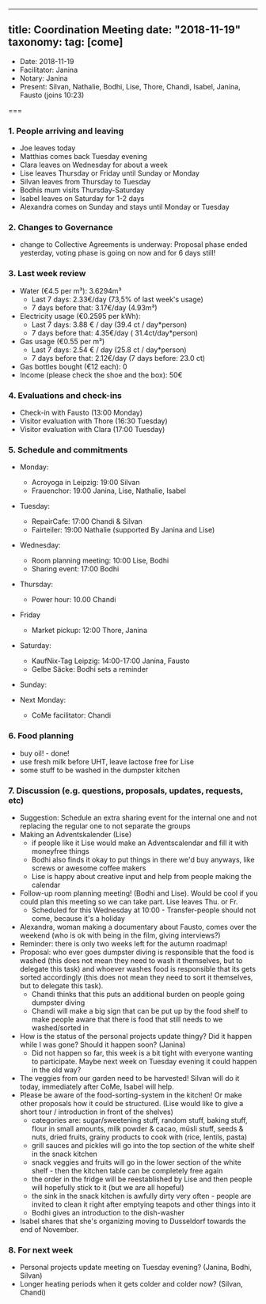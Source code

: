 
---
title: Coordination Meeting
date: "2018-11-19"
taxonomy:
    tag: [come]
---

<!--
Hello facilitator/notary! Thank you for your services. Here is some advice for facilitating coordination meetings:
  - Prepare the meeting a bit beforehand (find out about evaluations, gas, electricity and water usages, waste collections, income, scheduled events). You can ask others to assist you.
  - Notify people 10 minutes before the meeting starts. (Watching the clock is not super fun, people will be grateful if you do it for them.)
  - Start at 10:00 sharp, or earlier if everyone is there. (Waiting is time-wasting, be a time-saver!)
  - If you don't want to take notes yourself ask someone else to take care of that. (This pad can easily be used to read from and write in simultaneously.)
  - Go through the ordered points in order, even if nothing has changed. (They are arranged to try and get the most relevant information to most people.)
  - Feel welcome to moderate conversation if off-topic or too detailed. (Are listeners interested? Are speakers satisfied? Can you identify a sub-group?)
  - Try to finish the meeting before 11:00. (There is always more to talk about and it's important for people to know that CoMes don't take forever.)
  - Leave the room once the meeting has ended. (This sends a clear signal to everyone else that they can also leave and get on with their day.)
  - Take care that the meeting minutes will be put to kanthaus.online. (If you don't know how to do it, ask someone to help you with it. But do it today!)
  - As soon as the minutes are online, empty the pad from all irrelevant things and get it ready for the next facilitator. (Only keep regular events such as CoMe, power hour, regular food pickups and such. Move the counter figures from 'last 7 days' to '7 days before that' and adjust the date to next week.)
  - Please indent list points with a double-space, not a tab-space: the pad has a bug when rendering markdown, adding extra lines. The resulting web-page looks spacey... not in a good way.
  - Have fun!
-->

- Date: 2018-11-19
- Facilitator: Janina
- Notary: Janina
- Present: Silvan, Nathalie, Bodhi, Lise, Thore, Chandi, Isabel, Janina, Fausto (joins 10:23)

===

### 1. People arriving and leaving
- Joe leaves today
- Matthias comes back Tuesday evening
- Clara leaves on Wednesday for about a week
- Lise leaves Thursday or Friday until Sunday or Monday
- Silvan leaves from Thursday to Tuesday
- Bodhis mum visits Thursday-Saturday
- Isabel leaves on Saturday for 1-2 days
- Alexandra comes on Sunday and stays until Monday or Tuesday

### 2. Changes to Governance
- change to Collective Agreements is underway: Proposal phase ended yesterday, voting phase is going on now and for 6 days still!

### 3. Last week review
- Water (€4.5 per m³): 3.6294m³
  - Last 7 days: 2.33€/day (73,5% of last week's usage)
  - 7 days before that: 3.17€/day (4.93m³)
- Electricity usage (€0.2595 per kWh): <!-- See residency record output in #kanthaus-residence -->
  - Last 7 days: 3.88 € / day (39.4 ct / day*person)
  - 7 days before that: 4.35€/day ( 31.4ct/day*person)
- Gas usage (€0.55 per m³)
  - Last 7 days:  2.54 € / day (25.8 ct / day*person)
  - 7 days before that: 2.12€/day (7 days before: 23.0 ct)
- Gas bottles bought (€12 each): 0
- Income (please check the shoe and the box): 50€ 



### 4. Evaluations and check-ins <!-- press the play button on https://gitlab.com/kanthaus/kanthaus-private/pipeline_schedules and it will print to #kanthaus-residence -->
- Check-in with Fausto (13:00 Monday)
- Visitor evaluation with Thore (16:30 Tuesday)
- Visitor evaluation with Clara (17:00 Tuesday)


### 5. Schedule and commitments <!-- https://cloud.kanthaus.online/apps/calendar/ -->
- Monday:
  - Acroyoga in Leipzig: 19:00 Silvan
  - Frauenchor: 19:00 Janina, Lise, Nathalie, Isabel

- Tuesday:
  - RepairCafe: 17:00 Chandi & Silvan
  - Fairteiler: 19:00 Nathalie (supported By Janina and Lise)

- Wednesday:
  - Room planning meeting: 10:00 Lise, Bodhi
  - Sharing event: 17:00 Bodhi

- Thursday:
  - Power hour: 10.00 Chandi

- Friday
  - Market pickup: 12:00 Thore, Janina

- Saturday:
  - KaufNix-Tag Leipzig: 14:00-17:00 Janina, Fausto
  - Gelbe Säcke: Bodhi sets a reminder

- Sunday:

- Next Monday:
  - CoMe facilitator: Chandi

### 6. Food planning
- buy oil! - done!
- use fresh milk before UHT, leave lactose free for Lise
- some stuff to be washed in the dumpster kitchen

### 7. Discussion (e.g. questions, proposals, updates, requests, etc)
- Suggestion: Schedule an extra sharing event for the internal one and not replacing the regular one to not separate the groups
- Making an Adventskalender (Lise)
  - if people like it Lise would make an Adventscalendar and fill it with moneyfree things
  - Bodhi also finds it okay to put things in there we'd buy anyways, like screws or awesome coffee makers
  - Lise is happy about creative input and help from people making the calendar
- Follow-up room planning meeting! (Bodhi and Lise). Would be cool if you could plan this meeting so we can take part. Lise leaves Thu. or Fr.
  - Scheduled for this Wednesday at 10:00 - Transfer-people should not come, because it's a holiday
- Alexandra, woman making a documentary about Fausto, comes over the weekend (who is ok with being in the film, giving interviews?)
- Reminder: there is only two weeks left for the autumn roadmap!
- Proposal: who ever goes dumpster diving is responsible that the food is washed (this does not mean they need to wash it themselves, but to delegate this task) and whoever washes food is responsible that its gets sorted accordingly (this does not mean they need to sort it themselves, but to delegate this task).
  - Chandi thinks that this puts an additional burden on people going dumpster diving
  - Chandi will make a big sign that can be put up by the food shelf to make people aware that there is food that still needs to we washed/sorted in
- How is the status of the personal projects update thingy? Did it happen while I was gone? Should it happen soon? (Janina)
  - Did not happen so far, this week is a bit tight with everyone wanting to participate. Maybe next week on Tuesday evening it could happen in the old way?
- The veggies from our garden need to be harvested! Silvan will do it today, immediately after CoMe, Isabel will help.
- Please be aware of the food-sorting-system in the kitchen! Or make other proposals how it could be structured. (Lise would like to give a short tour / introduction in front of the shelves)
  - categories are: sugar/sweetening stuff, random stuff, baking stuff, flour in small amounts, milk powder & cacao, müsli stuff, seeds & nuts, dried fruits, grainy products to cook with (rice, lentils, pasta)
  - grill sauces and pickles will go into the top section of the white shelf in the snack kitchen
  - snack veggies and fruits will go in the lower section of the white shelf - then the kitchen table can be completely free again
  - the order in the fridge will be reestablished by Lise and then people will hopefully stick to it (but we are all hopeful)
  - the sink in the snack kitchen is awfully dirty very often - people are invited to clean it right after emptying teapots and other things into it
  - Bodhi gives an introduction to the dish-washer
- Isabel shares that she's organizing moving to Dusseldorf towards the end of November.

### 8. For next week
- Personal projects update meeting on Tuesday evening? (Janina, Bodhi, Silvan)
- Longer heating periods when it gets colder and colder now? (Silvan, Chandi)
